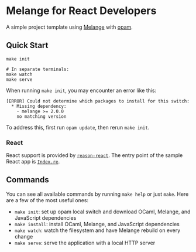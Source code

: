 # Melange for React Developers

A simple project template using [Melange](https://github.com/melange-re/melange)
with [opam](https://opam.ocaml.org/).

## Quick Start

```shell
make init

# In separate terminals:
make watch
make serve
```

When running `make init`, you may encounter an error like this:

```
[ERROR] Could not determine which packages to install for this switch:
  * Missing dependency:
    - melange >= 2.0.0
    no matching version
```

To address this, first run `opam update`, then rerun `make init`.

### React

React support is provided by
[`reason-react`](https://github.com/reasonml/reason-react/). The entry
point of the sample React app is [`Index.re`](Index.re).

## Commands

You can see all available commands by running `make help` or just `make`. Here
are a few of the most useful ones:

- `make init`: set up opam local switch and download OCaml, Melange, and
JavaScript dependencies
- `make install`: install OCaml, Melange, and JavaScript dependencies
- `make watch`: watch the filesystem and have Melange rebuild on every change
- `make serve`: serve the application with a local HTTP server

